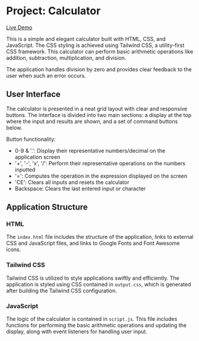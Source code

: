 # Project: Calculator

<a href="https://ncontin.github.io/calculator">Live Demo</a>

This is a simple and elegant calculator built with HTML, CSS, and JavaScript. The CSS styling is achieved using Tailwind CSS, a utility-first CSS framework. This calculator can perform basic arithmetic operations like addition, subtraction, multiplication, and division. 

The application handles division by zero and provides clear feedback to the user when such an error occurs. 

## User Interface

The calculator is presented in a neat grid layout with clear and responsive buttons. The interface is divided into two main sections: a display at the top where the input and results are shown, and a set of command buttons below.

Button functionality:

- 0-9 & '.': Display their representative numbers/decimal on the application screen
- '+', '-', 'x', '/': Perform their representative operations on the numbers inputted
- '=': Computes the operation in the expression displayed on the screen
- 'CE': Clears all inputs and resets the calculator
- Backspace: Clears the last entered input or character


## Application Structure

### HTML 

The `index.html` file includes the structure of the application, links to external CSS and JavaScript files, and links to Google Fonts and Font Awesome icons.

### Tailwind CSS 

Tailwind CSS is utilized to style applications swiftly and efficiently. The application is styled using CSS contained in `output.css`, which is generated after building the Tailwind CSS configuration.

### JavaScript 

The logic of the calculator is contained in `script.js`. This file includes functions for performing the basic arithmetic operations and updating the display, along with event listeners for handling user input.
